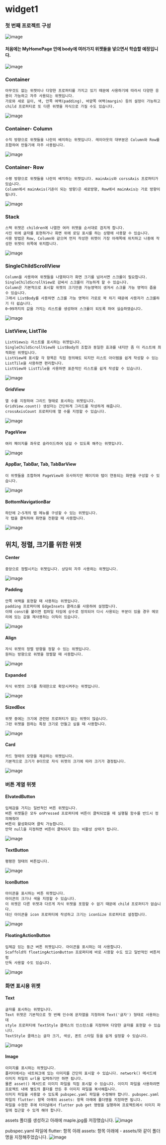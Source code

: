 # widget1

### 첫 번째 프로젝트 구성

![image](https://user-images.githubusercontent.com/58906858/209752405-c36e13b4-95db-4cec-86fd-550964e6e56d.png)

#### 처음에는 MyHomePage 안에 body에 여러가지 위젯들을 넣으면서 학습할 예정입니다.

![image](https://user-images.githubusercontent.com/58906858/209752709-cce172c2-c8c6-4c6b-8287-864469369074.png)


### Container 

```
아무것도 없는 위젯이나 다양한 프로퍼티를 가지고 있기 때문에 사용하기에 따라서 다양한 응용이 가능하고 자주 사용되는 위젯입니다.
가로와 세로 길이, 색, 안쪽 여백(padding), 바깥쪽 여백(margin) 등의 설정이 가능하고 child 프로퍼티로 또 다른 위젯을 자식으로 가질 수도 있습니다.
```

![image](https://user-images.githubusercontent.com/58906858/209753144-c50ea46f-0856-421d-8335-3983e30817b5.png)

### Container- Column

```
수직 방향으로 위젯들을 나란히 배치하는 위젯입니다. 레이아웃의 대부분은 Column와 Row를 조합하여 만들기에 자주 사용됩니다.
```
![image](https://user-images.githubusercontent.com/58906858/209753826-40cb9142-bcc3-47b4-a1fc-b1aff2d4f190.png)

### Container- Row

```
수평 방향으로 위젯들을 나란히 배치하는 위젯입니다. mainAxis와 corssAxis 프로퍼티가 있습니다.
Column에서 mainAxis(기준이 되는 방향)은 세로방향, Row에서 mainAxis는 가로 방향이 됩니다.
```
![image](https://user-images.githubusercontent.com/58906858/209754397-fe4a25dc-5c8a-4835-8dd9-bfb3567126a5.png)

### Stack

```
스택 위젯은 children에 나열한 여러 위젯을 순서대로 겹치게 합니다. 
사진 위에 글자를 표현하거나 화면 위에 로딩 표시를 하는 상황에 사용할 수 있습니다.
사용 방법은 Row, Column와 같으며 먼저 작성한 위젯이 가장 아래쪽에 위치하고 나중에 작성한 위젯이 위쪽에 위치합니다.
```
![image](https://user-images.githubusercontent.com/58906858/209897869-46c2c066-ebfe-4d6f-a336-b556ea611071.png)

### SingleChildScrollView

```
Column을 사용하여 위젯들을 나열하다가 화면 크기를 넘어서면 스크롤이 필요합니다.
SingleChildScrollView로 감싸서 스크롤이 가능하게 할 수 있습니다.
Column은 기본적으로 표시할 위젯의 크기만큼 가능영역이 생겨서 스크롤 가능 영역이 좁을 수 있습니다.
그래서 ListBody를 사용하면 스크롤 가능 영역이 가로로 꽉 차기 때문에 사용자가 스크롤하기 더 쉽습니다.
0~99까지의 값을 가지는 리스트를 생성하여 스크롤이 되도록 하여 실습하였습니다.
```
![image](https://user-images.githubusercontent.com/58906858/209899331-7b1838fa-1589-402d-a6c2-8d8a6b159247.png)

### ListView, ListTile

```
ListViews는 리스트를 표시하는 위젯입니다.
SingleChildScrollView와 ListBody의 조합과 동일한 효과를 내지만 좀 더 리스트에 최적화된 위젯입니다.
ListView에 표시할 각 항목은 직접 정의해도 되지만 리스트 아이템을 쉽게 작성할 수 있는 ListTile을 사용하면 편리합니다.
ListView와 ListTile을 사용하면 표준적인 리스트를 쉽게 작성할 수 있습니다.
```
![image](https://user-images.githubusercontent.com/58906858/209900734-974afacc-9df9-4135-9387-3a42a9af4695.png)

#### GridView

```
열 수를 지정하여 그리드 형태로 표시하는 위젯입니다.
GridView.count() 생성자는 간단하게 그리드를 작성하게 해줍니다.
crossAxisCount 프로퍼티에 열 수를 지정할 수 있습니다.
```
![image](https://user-images.githubusercontent.com/58906858/209901017-81db7bf9-6620-41cd-94cb-3ff50e9c6bd5.png)

#### PageView
```
여러 페이지를 좌우로 슬라이드하여 넘길 수 있도록 해주는 위젯입니다.
```
![image](https://user-images.githubusercontent.com/58906858/209901256-aeb379df-14a3-4d2a-9470-35d2ac4d6dfe.png)

#### AppBar, TabBar, Tab, TabBarView

```
이 위젯들을 조합하여 PageView와 유사하지만 페이지와 탭이 연동되는 화면을 구성할 수 있습니다.
```
![image](https://user-images.githubusercontent.com/58906858/209902848-6ef3479a-8f6a-4a00-b9d4-e636a418c7ca.png)

#### BottomNavigationBar
```
하단에 2~5개의 탭 메뉴를 구성할 수 있는 위젯입니다.
각 탭을 클릭하여 화면을 전환할 때 사용합니다.
```
![image](https://user-images.githubusercontent.com/58906858/209903354-76810b4c-0637-4a2f-a8d7-adeb77f77901.png)

## 위치, 정렬, 크기를 위한 위젯

#### Center
```
중앙으로 정렬시키는 위젯입니다. 상당히 자주 사용하는 위젯입니다.
```
![image](https://user-images.githubusercontent.com/58906858/209903565-bed921aa-0b47-4b2c-a44e-7db93cd367ab.png)

#### Padding

```
안쪽 여백을 표현할 때 사용하는 위젯입니다.
padding 프로퍼티에 EdgeInsets 클래스를 사용하여 설정합니다.
이때 const를 붙이면 컴파일 타임에 상수로 정의되어 다시 사용되는 부분이 있을 경우 메모리에 있는 값을 재사용하는 이득이 있습니다.
```
![image](https://user-images.githubusercontent.com/58906858/209903978-b4b78f63-c5fa-492a-91bc-4dc956df4880.png)

#### Align

```
자식 위젯의 정렬 방향을 정할 수 있는 위젯입니다.
원하는 방향으로 위젯을 정렬할 때 사용합니다.
```
![image](https://user-images.githubusercontent.com/58906858/209904185-2e160dfc-7cd0-4264-bdb9-97928ec05c54.png)

#### Expanded

```
자식 위젯의 크기를 최대한으로 확장시켜주는 위젯입니다.
```
![image](https://user-images.githubusercontent.com/58906858/209904396-7ce5a700-f9aa-418f-a22a-ccd5acdf5e90.png)

#### SizedBox

```
위젯 중에는 크기에 관련된 프로퍼티가 없는 위젯이 많습니다.
그런 위젯을 원하는 특정 크기로 만들고 싶을 때 사용합니다.
```
![image](https://user-images.githubusercontent.com/58906858/209904558-4cf5f2dc-fd0f-460d-8091-0c1187efc219.png)

#### Card

```
카드 형태의 모양을 제공하는 위젯입니다.
기본적으로 크기가 0이므로 자식 위젯의 크기에 따라 크기가 결정됩니다.
```
![image](https://user-images.githubusercontent.com/58906858/209904719-7061cde0-b6ce-4a4d-b31c-bd378f5cdcb1.png)

### 버튼 계열 위젯

#### ElvatedButton

```
입체감을 가지는 일반적인 버튼 위젯입니다.
버튼 위젯들은 모두 onPressed 프로퍼티에 버튼이 클릭되었을 때 실행될 함수를 반드시 정의해줘야
버튼이 활성화되며 클릭 가능합니다.
만약 null을 지정하면 버튼이 클릭되지 않는 비활성 상태가 됩니다.
```
![image](https://user-images.githubusercontent.com/58906858/210037748-30b3a901-8142-4f97-bea9-99352cbde33a.png)

#### TextButton

```
평평한 형태의 버튼입니다.
```
![image](https://user-images.githubusercontent.com/58906858/210037834-cc1f74a9-dbe8-4acc-afbc-b733737fcc36.png)

#### IconButton

```
아이콘을 표시하는 버튼 위젯입니다.
아이콘의 크기나 색을 지정할 수 있습니다.
이 위젯은 다른 위젯과 다르게 자식 위젯을 포함할 수 없기 때문에 child 프로퍼티가 없습니다.
대신 아이콘을 icon 프로퍼티에 작성하고 크기는 iconSize 프로퍼티로 설정합니다.
```
![image](https://user-images.githubusercontent.com/58906858/210038008-b201cab8-030d-4c86-ba7f-b3c45f1ec772.png)

#### FloatingActionButton
```
입체감 있는 둥근 버튼 위젯입니다. 아이콘을 표시하는 데 사용합니다.
Scaffold의 floatingActionButton 프로퍼티에 바로 사용할 수도 있고 일반적인 버튼처럼
단독 사용할 수도 있습니다.
```
![image](https://user-images.githubusercontent.com/58906858/210038154-9ded6d8e-7666-42ba-9cc6-0a2ef7900ddb.png)

### 화면 표시용 위젯

#### Text
```
글자를 표시하는 위젯입니다.
Text 위젯은 기본적으로 첫 번째 인수에 문자열을 지정하여 Text('글자') 형태로 사용하는 데
style 프로퍼티에 TextStyle 클래스의 인스턴스를 지정하여 다양한 글자를 표현할 수 있습니다.
TextStyle 클래스는 글자 크기, 색상, 폰트 스타일 등을 쉽게 설정할 수 있습니다.
```
![image](https://user-images.githubusercontent.com/58906858/210038378-7ab5d685-c168-4802-9d3e-e73c560ebba3.png)

#### Image
```
이미지를 표시하는 위젯입니다.
플러터에서는 네트워크에 있는 이미지를 간단히 표시할 수 있습니다. network() 메서드에 이미지 파일의 url을 입력하기만 하면 됩니다.
물론 asset() 메서드로 이미지 파일을 직접 표시할 수 있습니다. 이미지 파일을 사용하려면 프로젝트 내에 별도의 폴더를 만든 후 이미지 파일을 복사해둡니다.
이미지 파일을 사용할 수 있도록 pubspec.yaml 파일을 수정해야 합니다. pubspec.yaml 파일의 flutter: 항목 아래의 assets: 항목 아래에 폴더명을 지정하면 됩니다.
파일을 수정한 후에 터미널에서 flutter pub get 명령을 실행하여 프로젝트에서 이미지 파일에 접근할 수 있게 해야 합니다.
```
assets 폴더를 생성하고 아래에 maple.jpg를 저장했습니다.
![image](https://user-images.githubusercontent.com/58906858/210038897-284cd968-7ba6-4fe5-807a-6d41e9563e93.png)

pubspec.yaml 파일에 flutter: 항목 아래 assets: 항목 아래에 - assets/와 같이 폴더명을 지정해주었습니다.
![image](https://user-images.githubusercontent.com/58906858/210039115-3cc3a3d3-09ec-4021-a378-95ad57609ed0.png)
